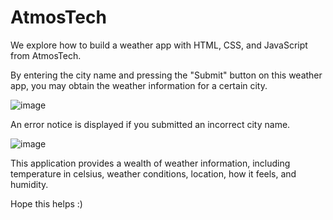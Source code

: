 # AtmosTech

We explore how to build a weather app with HTML, CSS, and JavaScript from AtmosTech.

By entering the city name and pressing the "Submit" button on this weather app, you may obtain the weather information for a certain city.

![image](https://github.com/anoushkadhar123/AtmosTech/assets/128288400/eddd5a47-ecd8-4396-a900-afef46e19246)

An error notice is displayed if you submitted an incorrect city name.

![image](https://github.com/anoushkadhar123/AtmosTech/assets/128288400/9802b752-477c-4a80-95b4-de1fd93cafec)


This application provides a wealth of weather information, including temperature in celsius, weather conditions, location, how it feels, and humidity. 

Hope this helps :)
